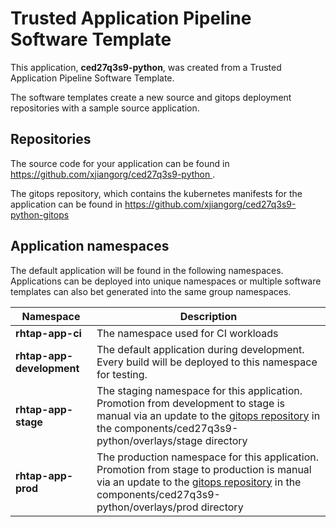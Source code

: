 # Trusted Application Pipeline Software Template

This application, **ced27q3s9-python**, was created from a Trusted Application Pipeline Software Template.

The software templates create a new source and gitops deployment repositories with a sample source application. 

## Repositories

The source code for your application can be found in [https://github.com/xjiangorg/ced27q3s9-python ](https://github.com/xjiangorg/ced27q3s9-python ).
 
The gitops repository, which contains the kubernetes manifests for the application can be found in 
[https://github.com/xjiangorg/ced27q3s9-python-gitops ](https://github.com/xjiangorg/ced27q3s9-python-gitops ) 

## Application namespaces 

The default application will be found in the following namespaces. Applications can be deployed into unique namespaces or multiple software templates can also bet generated into the same group namespaces.  

|  Namespace   |  Description   |  
| -------- | -------- |
| **rhtap-app-ci** | The namespace used for CI workloads |
| **rhtap-app-development** | The default application during development. Every build will be deployed to this namespace for testing. |
| **rhtap-app-stage** | The staging namespace for this application. Promotion from development to stage is manual via an update to the [gitops repository](https://github.com/xjiangorg/ced27q3s9-python-gitops ) in the components/ced27q3s9-python/overlays/stage directory |
| **rhtap-app-prod** | The production namespace for this application. Promotion from stage to production is manual via an update to the [gitops repository](https://github.com/xjiangorg/ced27q3s9-python-gitops ) in the components/ced27q3s9-python/overlays/prod directory |
